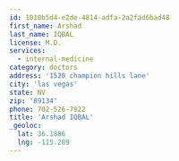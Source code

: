 ```yaml
---
id: 1010b5d4-e2de-4814-adfa-2a2fad6bad48
first_name: Arshad
last_name: IQBAL
license: M.D.
services:
  - internal-medicine
category: doctors
address: '1520 champion hills lane'
city: 'las vegas'
state: NV
zip: '89134'
phone: 702-526-7922
title: 'Arshad IQBAL'
_geoloc:
  lat: 36.1886
  lng: -115.289
---
```


